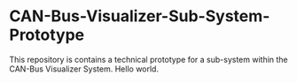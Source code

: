 # CAN-Bus-Visualizer-Sub-System-Prototype
This repository is contains a technical prototype for a sub-system within the CAN-Bus Visualizer System. 
Hello world.
